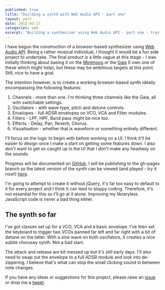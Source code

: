 ```yaml
---
published: true
title: "building a synth with Web Audio API - part one"
layout: post
date: 2015-03-17
categories: web
excerpt: "Building a synthesizer using Web Audio API - part one - trys mudford. front-end developer in Sussex"
---
```


I have begun the construction of a browser-based synthesizer using [Web Audio API](https://dvcs.w3.org/hg/audio/raw-file/tip/webaudio/specification.html). Being a rather musical individual, I thought it would be a fun side project to undertake. The final product is a little vague at this stage - I was initially thinking about basing it on the [Minimoog](http://www.moogmusic.com/products/Minimoog-Voyagers) or the [Gaia](http://www.roland.co.uk/products/gaia_sh-01/) (I own one of these which might help), but these may be ambitious targets at this point. Still, nice to have a goal.

The intention however, is to create a working browser-based synth ideally encompassing the following features:

1. Channels - more than one. I'm thinking three channels like the Gaia, all with switchable settings.
2. Oscillators - with wave type, pitch and detune controls.
3. Envelopes - full ADSR envelopes on VCO, VCA and Filter modules.
3. Filters - LPF, HPF, Band pass might be nice too.
4. Effects - Delay, Pan, Reverb, Chorus.
5. Visualisation - whether that is waveform or something entirely different.

I'll focus on the logic to begin with before working on a UI. I think it'll be easier to design once I make a start on getting some features down. I also don't want to get so caught up in the UI that I don't make any headway on the sounds.

Progress will be documented on [GitHub](https://github.com/trys/synth/). I will be publishing to the gh-pages branch so the latest version of the synth can be viewed (and played - try it now!) [here](http://trys.github.io/Synth/).

I'm going to attempt to create it without jQuery, it's far too easy to default to it for every project and I think it can lead to sloppy coding. Therefore, it's not essential for this so I'll go at it alone. Improving my libraryless JavaScript code is never a bad thing either.

## The synth so far

I've got classes set up for a VCO, VCA and a basic envelope. I've then set the keyboard to trigger two VCOs panned far left and far right with a bit of detune on the latter. With a sine wave on both oscillators, it creates a nice subtle chorusey synth. Not a bad start.

The attack and release are bit messed up but it's still early days. I'll also need to swap out the envelope to a full ADSR module and look into de-zippering. I believe that's what can stop the small clicking sound in between note changes.

If you have any ideas or suggestions for this project, please raise an [issue](https://github.com/trys/Synth/issues) or drop me a [tweet](http://twitter.com/trysmudford).